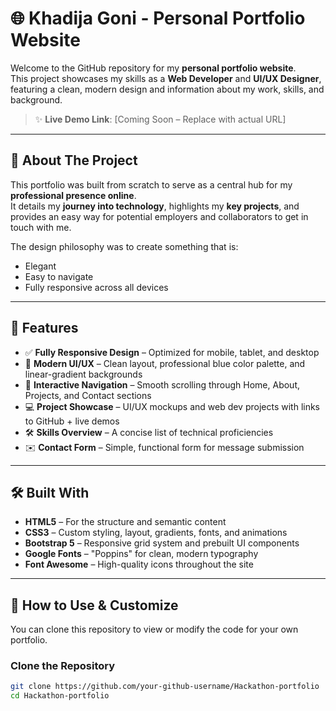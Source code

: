 # 🌐 Khadija Goni - Personal Portfolio Website

Welcome to the GitHub repository for my **personal portfolio website**.  
This project showcases my skills as a **Web Developer** and **UI/UX Designer**, featuring a clean, modern design and information about my work, skills, and background.

> ✨ **Live Demo Link**: [Coming Soon – Replace with actual URL]  

---

## 📖 About The Project

This portfolio was built from scratch to serve as a central hub for my **professional presence online**.  
It details my **journey into technology**, highlights my **key projects**, and provides an easy way for potential employers and collaborators to get in touch with me.

The design philosophy was to create something that is:
- Elegant  
- Easy to navigate  
- Fully responsive across all devices

---

## 🚀 Features

- ✅ **Fully Responsive Design** – Optimized for mobile, tablet, and desktop  
- 🎨 **Modern UI/UX** – Clean layout, professional blue color palette, and linear-gradient backgrounds  
- 🔗 **Interactive Navigation** – Smooth scrolling through Home, About, Projects, and Contact sections  
- 💻 **Project Showcase** – UI/UX mockups and web dev projects with links to GitHub + live demos  
- 🛠 **Skills Overview** – A concise list of technical proficiencies  
- ✉️ **Contact Form** – Simple, functional form for message submission  

---

## 🛠️ Built With

- **HTML5** – For the structure and semantic content  
- **CSS3** – Custom styling, layout, gradients, fonts, and animations  
- **Bootstrap 5** – Responsive grid system and prebuilt UI components  
- **Google Fonts** – "Poppins" for clean, modern typography  
- **Font Awesome** – High-quality icons throughout the site  

---

## 🔧 How to Use & Customize

You can clone this repository to view or modify the code for your own portfolio.

### Clone the Repository
```bash
git clone https://github.com/your-github-username/Hackathon-portfolio
cd Hackathon-portfolio

